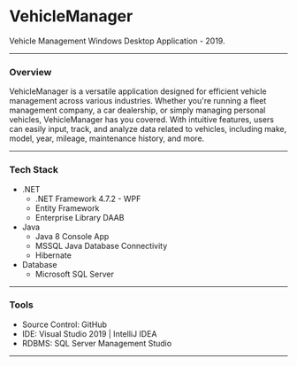 # VehicleManager

Vehicle Management Windows Desktop Application - 2019.

---

### **Overview**
VehicleManager is a versatile application designed for efficient vehicle management across various industries. Whether you're running a fleet management company, a car dealership, or simply managing personal vehicles, VehicleManager has you covered. With intuitive features, users can easily input, track, and analyze data related to vehicles, including make, model, year, mileage, maintenance history, and more.

---

### **Tech Stack**
- .NET
  - .NET Framework 4.7.2 - WPF  
  - Entity Framework
  - Enterprise Library DAAB  
- Java
  - Java 8 Console App
  - MSSQL Java Database Connectivity
  - Hibernate
- Database
  - Microsoft SQL Server

---

### **Tools**
- Source Control: GitHub
- IDE: Visual Studio 2019 | IntelliJ IDEA
- RDBMS: SQL Server Management Studio

---